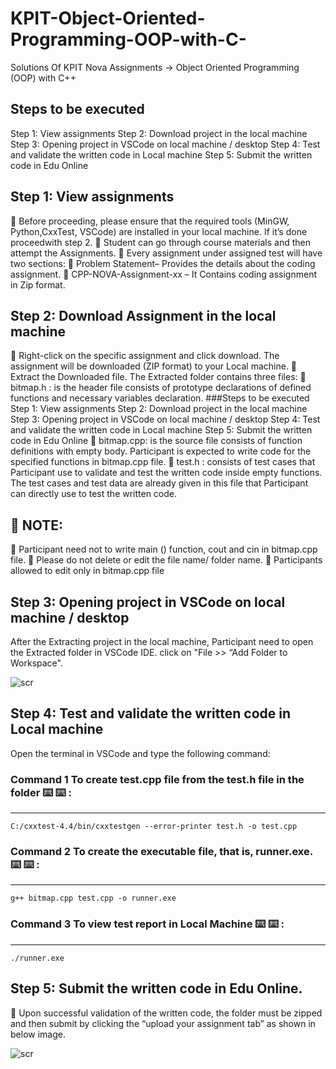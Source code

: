 # KPIT-Object-Oriented-Programming-OOP-with-C-
Solutions Of KPIT Nova Assignments -> Object Oriented Programming (OOP) with C++


## Steps to be executed
Step 1: View assignments
Step 2: Download project in the local machine
Step 3: Opening project in VSCode on local machine / desktop
Step 4: Test and validate the written code in Local machine
Step 5: Submit the written code in Edu Online


## Step 1: View assignments
 Before proceeding, please ensure that the required tools (MinGW, Python,CxxTest, VSCode) are installed in your local machine. If it’s done proceedwith step 2.
 Student can go through course materials and then attempt the Assignments.
 Every assignment under assigned test will have two sections:
 Problem Statement– Provides the details about the coding assignment.
 CPP-NOVA-Assignment-xx – It Contains coding assignment in Zip format.


## Step 2: Download Assignment in the local machine
 Right-click on the specific assignment and click download. The assignment will be downloaded (ZIP format) to your Local machine.
 Extract the Downloaded file. The Extracted folder contains three files:
 bitmap.h : is the header file consists of prototype declarations of defined functions and necessary variables declaration.
###Steps to be executed
Step 1: View assignments
Step 2: Download project in the local machine
Step 3: Opening project in VSCode on local machine / desktop
Step 4: Test and validate the written code in Local machine
Step 5: Submit the written code in Edu Online
 bitmap.cpp: is the source file consists of function definitions with empty body. Participant is expected to write code for the specified functions in bitmap.cpp file.
 test.h : consists of test cases that Participant use to validate and test the written code inside empty functions. The test cases and test data are already given in this file that Participant can directly use to test the written code.


##  NOTE:
 Participant need not to write main () function, cout and cin in bitmap.cpp file.
 Please do not delete or edit the file name/ folder name.
 Participants allowed to edit only in bitmap.cpp file


## Step 3: Opening project in VSCode on local machine / desktop
After the Extracting project in the local machine, Participant need to open the
Extracted folder in VSCode IDE.
click on "File >> “Add Folder to Workspace".

![scr](https://user-images.githubusercontent.com/83878346/218169088-f3e80f30-52ad-4e14-83c8-503dca2f6f2a.jpg)


## Step 4: Test and validate the written code in Local machine
Open the terminal in VSCode and type the following command:

### Command 1 To create test.cpp file from the test.h file in the folder ⌨️ ⌨️ : 
  *****

```
C:/cxxtest-4.4/bin/cxxtestgen --error-printer test.h -o test.cpp
```

### Command 2 To create the executable file, that is, runner.exe. ⌨️ ⌨️ : 
  *****
  
```
g++ bitmap.cpp test.cpp -o runner.exe
```

### Command 3 To view test report in Local Machine ⌨️ ⌨️ : 
  *****
  
```
./runner.exe
```


## Step 5: Submit the written code in Edu Online.
 Upon successful validation of the written code, the folder must be zipped and
then submit by clicking the “upload your assignment tab” as shown in below
image.

![scr](https://user-images.githubusercontent.com/83878346/218170709-fa03262e-c90f-4e78-ba48-c272216bf1e8.jpg)

